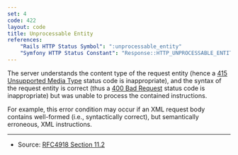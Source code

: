 ```yaml
---
set: 4
code: 422
layout: code
title: Unprocessable Entity
references:
    "Rails HTTP Status Symbol": ":unprocessable_entity"
    "Symfony HTTP Status Constant": "Response::HTTP_UNPROCESSABLE_ENTITY"
---
```


The server understands the content type of the request entity (hence a
[415 Unsupported Media Type](/415) status code is inappropriate), and
the syntax of the request entity is correct (thus a
[400 Bad Request](/400) status code is inappropriate) but was unable to
process the contained instructions.

For example, this error condition may occur if an XML request body
contains well-formed (i.e., syntactically correct), but semantically
erroneous, XML instructions.

---

* Source: [RFC4918 Section 11.2][1]

[1]: <http://tools.ietf.org/html/rfc4918#section-11.2>
